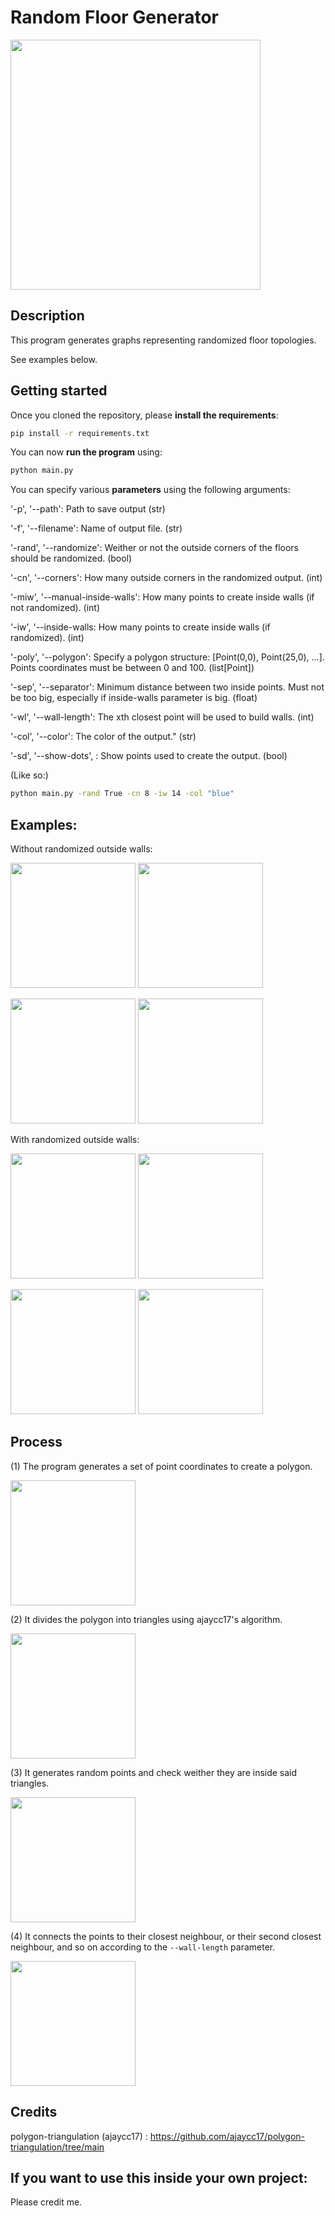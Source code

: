 # Random Floor Generator

<img src="https://github.com/EmaCerez/RandFloor_Generator/assets/114211762/11c2bb43-1721-40b2-af28-7ac8fcf167c3" width="400">

## Description

This program generates graphs representing randomized floor topologies.

See examples below.


## Getting started

Once you cloned the repository, please **install the requirements**:

```bash
pip install -r requirements.txt
```

You can now **run the program** using:

```bash
python main.py
```

You can specify various **parameters** using the following arguments:

'-p', '--path': Path to save output (str)

'-f', '--filename': Name of output file. (str)

'-rand', '--randomize': Weither or not the outside corners of the floors should be randomized. (bool)

'-cn', '--corners': How many outside corners in the randomized output. (int)

'-miw', '--manual-inside-walls': How many points to create inside walls (if not randomized). (int)

'-iw', '--inside-walls: How many points to create inside walls (if randomized). (int)

'-poly', '--polygon': Specify a polygon structure: [Point(0,0), Point(25,0), ...]. Points coordinates must be between 0 and 100. (list[Point])

'-sep', '--separator': Minimum distance between two inside points. Must not be too big, especially if inside-walls parameter is big. (float)

'-wl', '--wall-length': The xth closest point will be used to build walls. (int)

'-col', '--color': The color of the output." (str)

'-sd', '--show-dots', : Show points used to create the output. (bool)

(Like so:)

```bash
python main.py -rand True -cn 8 -iw 14 -col "blue"
```



## Examples:

Without randomized outside walls:

<p float="left">
  <img src="https://media.discordapp.net/attachments/1130852949757800448/1136455267807133706/image.png?width=512&height=384" width="200"/>
  <img src="https://media.discordapp.net/attachments/1130852949757800448/1136455268042035241/image.png?width=512&height=384" width="200"/>
</p>

<p float="left">
  <img src="https://media.discordapp.net/attachments/1130852949757800448/1136455268276912228/image.png?width=512&height=384" width="200"/>
  <img src="https://media.discordapp.net/attachments/1130852949757800448/1136455268729901137/image.png?width=512&height=384" width="200"/>
</p>

With randomized outside walls:

<p float="left">
  <img src="https://media.discordapp.net/attachments/1130852949757800448/1136456848145391707/image.png?width=512&height=384" width="200"/>
  <img src="https://media.discordapp.net/attachments/1130852949757800448/1136456851253370930/image.png?width=512&height=384" width="200"/>
</p>

<p float="left">
  <img src="https://media.discordapp.net/attachments/1130852949757800448/1136456851823796235/image.png?width=512&height=384" width="200"/>
  <img src="https://media.discordapp.net/attachments/1130852949757800448/1136456852104810636/image.png?width=512&height=384" width="200"/>
</p>


## Process

(1) The program generates a set of point coordinates to create a polygon.

<img src="https://media.discordapp.net/attachments/301435638316793857/1136442230459072632/image.png?width=512&height=384" width="200"/>

(2) It divides the polygon into triangles using ajaycc17's algorithm.

<img src="https://media.discordapp.net/attachments/301435638316793857/1136442249668997301/image.png?width=512&height=384" width="200"/>

(3) It generates random points and check weither they are inside said triangles.

<img src="https://media.discordapp.net/attachments/1130852949757800448/1136442473707737118/image.png?width=512&height=384" width="200"/>

(4) It connects the points to their closest neighbour, or their second closest neighbour, and so on according to the `--wall-length` parameter.

<img src="https://media.discordapp.net/attachments/301435638316793857/1136442289942712340/image.png?width=512&height=384" width="200"/>


## Credits

polygon-triangulation (ajaycc17) : https://github.com/ajaycc17/polygon-triangulation/tree/main


## If you want to use this inside your own project:

Please credit me.
